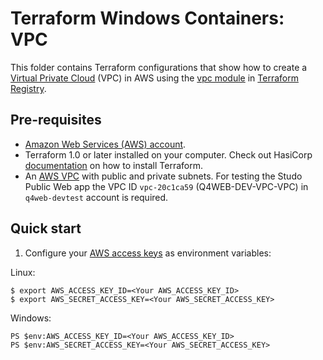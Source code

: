 # Terraform Windows Containers: VPC

This folder contains Terraform configurations that show how to create a [Virtual Private Cloud](https://docs.aws.amazon.com/vpc/latest/userguide/what-is-amazon-vpc.html) (VPC) in AWS using the [vpc module](vpc_id) in [Terraform Registry](https://registry.terraform.io). 

## Pre-requisites

* [Amazon Web Services (AWS) account](http://aws.amazon.com/).
* Terraform 1.0 or later installed on your computer. Check out HasiCorp [documentation](https://learn.hashicorp.com/terraform/azure/install) on how to install Terraform.
* An [AWS VPC](https://docs.aws.amazon.com/vpc/latest/userguide/what-is-amazon-vpc.html) with public and private subnets. For testing the Studo Public Web app the VPC ID ```vpc-20c1ca59``` (Q4WEB-DEV-VPC-VPC) in ```q4web-devtest``` account is required.

## Quick start

1. Configure your [AWS access 
keys](http://docs.aws.amazon.com/general/latest/gr/aws-sec-cred-types.html#access-keys-and-secret-access-keys) as 
environment variables:

Linux:
```
$ export AWS_ACCESS_KEY_ID=<Your AWS_ACCESS_KEY_ID>
$ export AWS_SECRET_ACCESS_KEY=<Your AWS_SECRET_ACCESS_KEY>
```

Windows:
```
PS $env:AWS_ACCESS_KEY_ID=<Your AWS_ACCESS_KEY_ID>
PS $env:AWS_SECRET_ACCESS_KEY=<Your AWS_SECRET_ACCESS_KEY>
```
